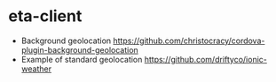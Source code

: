 eta-client
==========

* Background geolocation https://github.com/christocracy/cordova-plugin-background-geolocation
* Example of standard geolocation https://github.com/driftyco/ionic-weather
